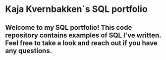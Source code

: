 # Kaja Kvernbakken´s SQL portfolio

## Welcome to my SQL portfolio! This code repository contains examples of SQL I've written. Feel free to take a look and reach out if you have any questions.
